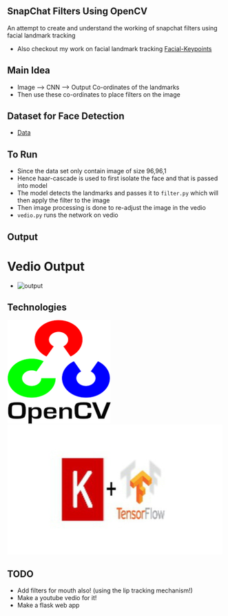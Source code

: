 ## SnapChat Filters Using OpenCV
An attempt to create and understand the working of snapchat filters using facial landmark tracking
- Also checkout my work on facial landmark tracking [Facial-Keypoints](https://github.com/mananmadan/Facial-Keypoints)


## Main Idea
- Image --> CNN --> Output Co-ordinates of the landmarks
- Then use these co-ordinates to place filters on the image 

## Dataset for Face Detection
- [Data](https://www.kaggle.com/drgilermo/face-images-with-marked-landmark-points)

## To Run
- Since the data set only contain image of size 96,96,1
- Hence haar-cascade is used to first isolate the face and that is passed into model
- The model detects the landmarks and passes it to ``filter.py`` which will then apply the filter to the image
- Then image processing is done to re-adjust the image in the vedio
- ``vedio.py`` runs the network on vedio


## Output

Vedio Output
============
- ![output](output/output.gif)


## Technologies
![opencv](opencv.png) ![tf-keras](tf-keras.jpeg)

## TODO
- Add filters for mouth also! (using the lip tracking mechanism!)
- Make a youtube vedio for it!
- Make a flask web app
